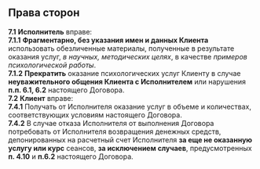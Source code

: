 ## Права сторон
**7.1** **Исполнитель** вправе:  
**7.1.1** **Фрагментарно, без указания имен и данных Клиента** использовать обезличенные материалы, полученные в результате оказания услуг, *в научных, методических целях*, в качестве *примеров психологической работы*.  
**7.1.2** **Прекратить** оказание психологических услуг Клиенту в случае **неуважительного общения Клиента с Исполнителем** или нарушения **п.п. 6.1, 6.2** настоящего Договора.  
**7.2** **Клиент** вправе:  
**7.4.1** Получать от Исполнителя оказание услуг в объеме и количествах, соответствующих условиям настоящего Договора.  
**7.4.2** В случае отказа Исполнителя от выполнения Договора потребовать от Исполнителя возвращения денежных средств, депонированных на расчетный счет Исполнителя **за еще не оказанную услугу или курс** сеансов, **за исключением случаев**, предусмотренных **п. 4.10** и **п.6.2** настоящего Договора.
